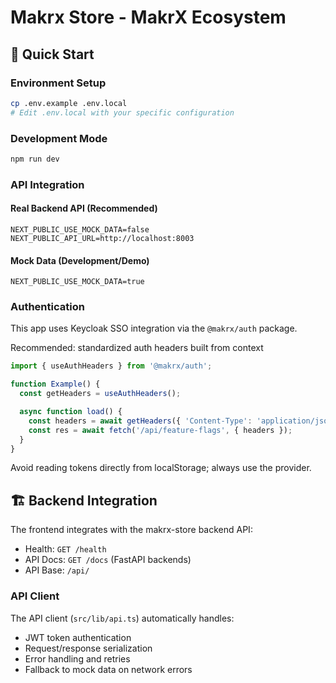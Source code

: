 # Makrx Store - MakrX Ecosystem

## 🚀 Quick Start

### Environment Setup

```bash
cp .env.example .env.local
# Edit .env.local with your specific configuration
```

### Development Mode

```bash
npm run dev
```

### API Integration

#### Real Backend API (Recommended)

```env
NEXT_PUBLIC_USE_MOCK_DATA=false
NEXT_PUBLIC_API_URL=http://localhost:8003
```

#### Mock Data (Development/Demo)

```env
NEXT_PUBLIC_USE_MOCK_DATA=true
```

### Authentication

This app uses Keycloak SSO integration via the `@makrx/auth` package.

Recommended: standardized auth headers built from context

```ts
import { useAuthHeaders } from '@makrx/auth';

function Example() {
  const getHeaders = useAuthHeaders();

  async function load() {
    const headers = await getHeaders({ 'Content-Type': 'application/json' });
    const res = await fetch('/api/feature-flags', { headers });
  }
}
```

Avoid reading tokens directly from localStorage; always use the provider.

## 🏗️ Backend Integration

The frontend integrates with the makrx-store backend API:

- Health: `GET /health`
- API Docs: `GET /docs` (FastAPI backends)
- API Base: `/api/`

### API Client

The API client (`src/lib/api.ts`) automatically handles:

- JWT token authentication
- Request/response serialization
- Error handling and retries
- Fallback to mock data on network errors
